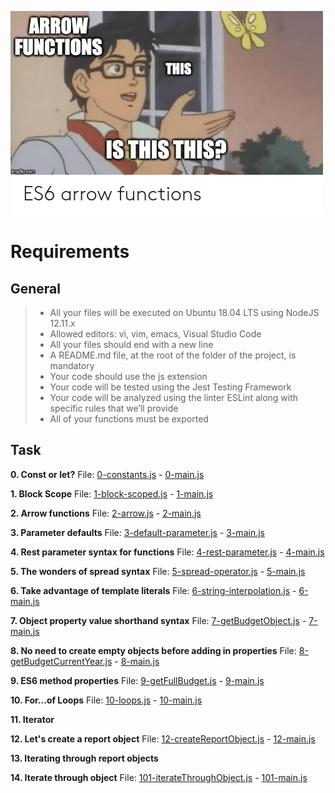 ﻿![](img-readme.png)


# Requirements

## General

> - All your files will be executed on Ubuntu 18.04 LTS using NodeJS 12.11.x
> - Allowed editors: vi, vim, emacs, Visual Studio Code
> - All your files should end with a new line
> - A README.md file, at the root of the folder of the project, is mandatory
> - Your code should use the js extension
> - Your code will be tested using the Jest Testing Framework
> - Your code will be analyzed using the linter ESLint along with specific rules that we’ll provide
> - All of your functions must be exported

## Task

**0. Const or let?**
File: [0-constants.js](0-constants.js/) - [0-main.js](0-main.js/)

**1. Block Scope**
File: [1-block-scoped.js](1-block-scoped.js/) - [1-main.js](1-main.js/)

**2. Arrow functions**
File: [2-arrow.js](2-arrow.js/) - [2-main.js](2-main.js/)

**3. Parameter defaults**
File: [3-default-parameter.js](3-default-parameter.js/) - [3-main.js](3-main.js/)

**4. Rest parameter syntax for functions**
File: [4-rest-parameter.js](4-rest-parameter.js/) - [4-main.js](4-main.js/)

**5. The wonders of spread syntax**
File: [5-spread-operator.js](5-spread-operator.js/) - [5-main.js](5-main.js/)

**6. Take advantage of template literals**
File: [6-string-interpolation.js](6-string-interpolation.js/) - [6-main.js](6-main.js/)

**7. Object property value shorthand syntax**
File: [7-getBudgetObject.js](7-getBudgetObject.js/) - [7-main.js](7-main.js/)

**8. No need to create empty objects before adding in properties**
File: [8-getBudgetCurrentYear.js](8-getBudgetCurrentYear.js/) - [8-main.js](8-main.js/)

**9. ES6 method properties**
File: [9-getFullBudget.js](9-getFullBudget.js/) - [9-main.js](9-main.js/)

**10. For...of Loops**
File: [10-loops.js](10-loops.js/) - [10-main.js](10-main.js/)

**11. Iterator**

**12. Let's create a report object**
File: [12-createReportObject.js](12-createReportObject.js/) - [12-main.js](12-main.js/)

**13. Iterating through report objects**

**14. Iterate through object**
File: [101-iterateThroughObject.js](101-iterateThroughObject.js/) - [101-main.js](101-main.js/)